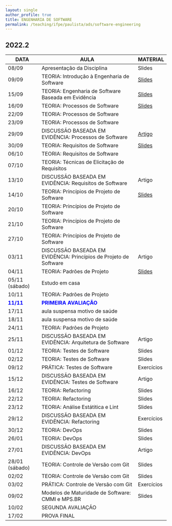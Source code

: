 ```yaml
---
layout: single
author_profile: true
title: ENGENHARIA DE SOFTWARE
permalink: /teaching/ifpe/paulista/ads/software-engineering
---
```


## 2022.2

|DATA|AULA|MATERIAL|
|---|---|---|
| 08/09 | Apresentação da Disciplina | Slides | 
| 09/09 | TEORIA: Introdução à Engenharia de Software | <a href="https://docs.google.com/presentation/d/1AYyIKxBV2FasXLQYF5Jj4pbkyRpwYLh1vgLhXDc6_Bk/edit" target="_blank">Slides</a> | 
| 15/09 | TEORIA: Engenharia de Software Baseada em Evidência | <a href=" https://docs.google.com/presentation/d/1VC-ych2Ph0V_53g6oSFv2oEa58nzyo_Giyv5Xe3UfYw/edit?usp=sharing" target="_blank">Slides</a> |
| 16/09 | TEORIA: Processos de Software | <a href="https://docs.google.com/presentation/d/1lUlZ97iXmMJobH7ULTfAY-qsjS8Mca8devYfpQad1ps/edit" target="_blank">Slides</a> | 
| 22/09 | TEORIA: Processos de Software |  | 
| 23/09 | TEORIA: Processos de Software |  | 
| 29/09 | DISCUSSÃO BASEADA EM EVIDÊNCIA: Processos de Software | <a href="https://www.cin.ufpe.br/~in1037/AllFinal/SE40%20Hossain%202009.pdf" target="_blank">Artigo</a> | 
| 30/09 | TEORIA: Requisitos de Software | <a href="" target="_blank">Slides</a> | 
| 06/10 | TEORIA: Requisitos de Software |  | 
| 07/10 | TEORIA: Técnicas de Elicitação de Requisitos |  | 
| 13/10 | DISCUSSÃO BASEADA EM EVIDÊNCIA: Requisitos de Software | Artigo | 
| 14/10 | TEORIA: Princípios de Projeto de Software | <a href="https://docs.google.com/presentation/d/1QK9PNf7F4jv4cNDEGdB54z7YZV7uOYg-QO6FN2YUYtk/edit" target="_blank">Slides</a> | 
| 20/10 | TEORIA: Princípios de Projeto de Software |  | 
| 21/10 | TEORIA: Princípios de Projeto de Software |  | 
| 27/10 | TEORIA: Princípios de Projeto de Software |  | 
| 03/11 | DISCUSSÃO BASEADA EM EVIDÊNCIA: Princípios de Projeto de Software | Artigo | 
| 04/11 | TEORIA: Padrões de Projeto | <a href="https://docs.google.com/presentation/d/1bfC86OOt-9jpPO5Y6hB6XeLl69mVXAhKkwGduZglCPo/edit" target="_blank">Slides</a> | 
| 05/11 (sábado) | Estudo em casa |  | 
| 10/11 | TEORIA: Padrões de Projeto |  | 
| <span style="color:blue">**11/11**</span> | <span style="color:blue">**PRIMEIRA AVALIAÇÃO**</span> | | 
| 17/11 | aula suspensa motivo de saúde |  | 
| 18/11 | aula suspensa motivo de saúde |  | 
| 24/11 | TEORIA: Padrões de Projeto | | 
| 25/11 | DISCUSSÃO BASEADA EM EVIDÊNCIA: Arquitetura de Software | Artigo | 
| 01/12 | TEORIA: Testes de Software | Slides | 
| 02/12 | TEORIA: Testes de Software | Slides | 
| 09/12 | PRÁTICA: Testes de Software | Exercícios | 
| 15/12 | DISCUSSÃO BASEADA EM EVIDÊNCIA: Testes de Software | Artigo | 
| 16/12 | TEORIA: Refactoring | Slides | 
| 22/12 | TEORIA: Refactoring | Slides | 
| 23/12 | TEORIA: Análise Estátitica e Lint | Slides | 
| 29/12 | DISCUSSÃO BASEADA EM EVIDÊNCIA: Refactoring | Exercícios | 
| 30/12 | TEORIA: DevOps | Slides | 
| 26/01 | TEORIA: DevOps | Slides | 
| 27/01 | DISCUSSÃO BASEADA EM EVIDÊNCIA: DevOps | Artigo | 
| 28/01 (sábado) | TEORIA: Controle de Versão com Git | Slides | 
| 02/02 | TEORIA: Controle de Versão com Git | Slides | 
| 03/02 | PRÁTICA: Controle de Versão com Git | Exercícios | 
| 09/02 | Modelos de Maturidade de Software: CMMI e MPS.BR | Slides | 
| 10/02 | SEGUNDA AVALIAÇÃO | | 
| 17/02 | PROVA FINAL
